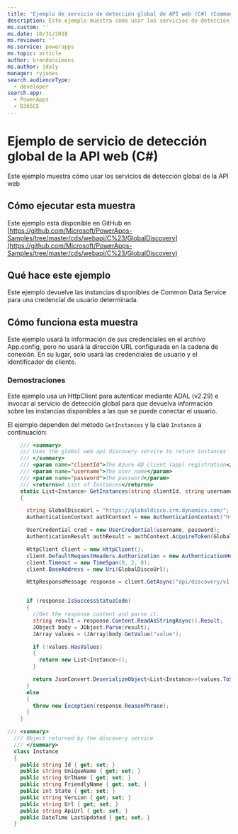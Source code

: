 ```yaml
---
title: 'Ejemplo de servicio de detección global de API web (C#) (Common Data Service) | Microsoft Docs'
description: Este ejemplo muestra cómo usar los servicios de detección global de la API web
ms.custom: ''
ms.date: 10/31/2018
ms.reviewer: ''
ms.service: powerapps
ms.topic: article
author: brandonsimons
ms.author: jdaly
manager: ryjones
search.audienceType:
  - developer
search.app:
  - PowerApps
  - D365CE
---
```

# <a name="web-api-global-discovery-service-sample-c"></a>Ejemplo de servicio de detección global de la API web (C#)

Este ejemplo muestra cómo usar los servicios de detección global de la API web

## <a name="how-to-run-this-sample"></a>Cómo ejecutar esta muestra

Este ejemplo está disponible en GitHub en [https://github.com/Microsoft/PowerApps-Samples/tree/master/cds/webapi/C%23/GlobalDiscovery](https://github.com/Microsoft/PowerApps-Samples/tree/master/cds/webapi/C%23/GlobalDiscovery)

## <a name="what-this-sample-does"></a>Qué hace este ejemplo

Este ejemplo devuelve las instancias disponibles de Common Data Service para una credencial de usuario determinada.

## <a name="how-this-sample-works"></a>Cómo funciona esta muestra

Este ejemplo usará la información de sus credenciales en el archivo App.config, pero no usará la dirección URL configurada en la cadena de conexión.
En su lugar, solo usará las credenciales de usuario y el identificador de cliente.

### <a name="demonstrates"></a>Demostraciones

Este ejemplo usa un HttpClient para autenticar mediante ADAL (v2.29) e invocar al servicio de detección global para que devuelva información sobre las instancias disponibles a las que se puede conectar el usuario.

El ejemplo dependen del método `GetInstances` y la clae `Instance` a continuación:

```csharp
    /// <summary>
    /// Uses the global web api discovery service to return instances
    /// </summary>
    /// <param name="clientId">The Azure AD client (app) registration</param>
    /// <param name="username">The user name</param>
    /// <param name="password">The password</param>
    /// <returns>A List of Instances</returns>
    static List<Instance> GetInstances(string clientId, string username, string password)
    {

      string GlobalDiscoUrl = "https://globaldisco.crm.dynamics.com/";
      AuthenticationContext authContext = new AuthenticationContext("https://login.microsoftonline.com", false);

      UserCredential cred = new UserCredential(username, password);
      AuthenticationResult authResult = authContext.AcquireToken(GlobalDiscoUrl, clientId, cred);

      HttpClient client = new HttpClient();
      client.DefaultRequestHeaders.Authorization = new AuthenticationHeaderValue("Bearer", authResult.AccessToken);
      client.Timeout = new TimeSpan(0, 2, 0);
      client.BaseAddress = new Uri(GlobalDiscoUrl);

      HttpResponseMessage response = client.GetAsync("api/discovery/v1.0/Instances", HttpCompletionOption.ResponseHeadersRead).Result;


      if (response.IsSuccessStatusCode)
      {
        //Get the response content and parse it.
        string result = response.Content.ReadAsStringAsync().Result;
        JObject body = JObject.Parse(result);
        JArray values = (JArray)body.GetValue("value");

        if (!values.HasValues)
        {
          return new List<Instance>();
        }

        return JsonConvert.DeserializeObject<List<Instance>>(values.ToString());
      }
      else
      {
        throw new Exception(response.ReasonPhrase);
      }
    }
```


```csharp
/// <summary>
  /// Object returned by the discovery service
  /// </summary>
  class Instance
  {
    public string Id { get; set; }
    public string UniqueName { get; set; }
    public string UrlName { get; set; }
    public string FriendlyName { get; set; }
    public int State { get; set; }
    public string Version { get; set; }
    public string Url { get; set; }
    public string ApiUrl { get; set; }
    public DateTime LastUpdated { get; set; }
  }
```

